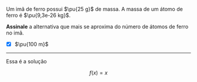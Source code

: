 Um imã de ferro possui $\pu{25 g}$ de massa. A massa de um átomo de ferro é $\pu{9,3e-26 kg}$.

**Assinale** a alternativa que mais se aproxima do número de átomos de ferro no imã.

- [x] $\pu{100 m}$

---

Essa é a solução

$$
    f(x) = x
$$